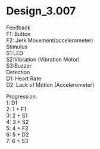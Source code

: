 # Design_3.007  
Feedback  
F1: Button  
F2: Jerk Movement(accelerometer)  
Stimulus  
S1:LED  
S2:Vibration (Vibration Motor)  
S3:Buzzer  
Detection  
D1: Heart Rate  
D2: Lack of Motion (Accelerometer)  

Progression:  
1: D1  
2: 1 + F1  
3: 2 + S1  
4: 3 + S2  
5: 4 + F2  
6: 5 + D2  
7: 6 + S3  
